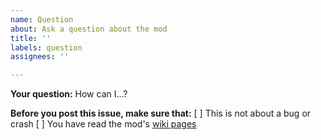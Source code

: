 ```yaml
---
name: Question
about: Ask a question about the mod
title: ''
labels: question
assignees: ''

---
```


**Your question:**
How can I...?

**Before you post this issue, make sure that:**
[ ] This is not about a bug or crash
[ ] You have read the mod's [wiki pages](github.com/Fabian2611/brewerymod/tree/master/wiki)
